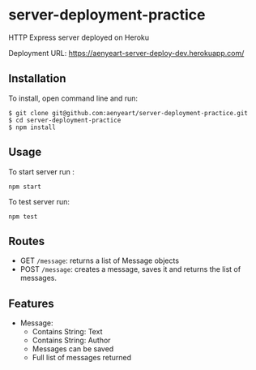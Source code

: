 # server-deployment-practice
HTTP Express server deployed on Heroku

Deployment URL: https://aenyeart-server-deploy-dev.herokuapp.com/

## Installation 

To install, open command line and run:
```
$ git clone git@github.com:aenyeart/server-deployment-practice.git
$ cd server-deployment-practice
$ npm install
``` 
## Usage

To start server run : 
```
npm start
```

To test server run: 
```
npm test
```

## Routes

* GET `/message`: returns a list of Message objects
* POST `/message`: creates a message, saves it and returns the list of messages.

## Features

* Message:
  * Contains String: Text
  * Contains String: Author
  * Messages can be saved
  * Full list of messages returned